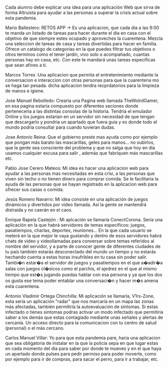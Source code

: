 Cada alumno debe explicar una idea para una aplicación Web que sirva de forma Altruista para ayudar a las personas a superar la crisis actual sobre esta pandemia.

Mario Ballestero: RETOS APP -> Es una aplicacion, que cada dia a las 9:00 te manda un listado de tareas 
para hacer durante el dia en casa con el objetivo de que siempre estes ocupado y 
aproveches la cuarentena. Mezcla una seleccion de tareas de casa y tareas divertidas 
para hacer en familia. Ofrece un catalogo de categorias en la que puedes filtrar tus 
objetivos o otros terminos como el tener jardin, vivo solo o acompañado, cuantas personas 
hay en casa, etc. Con este te mandará unas tareas especificas que sean afines a ti.

Marcos Torres :Una aplicacion que permita el entretenimiento mediante la conversacion e interaccion con otras personas para que la cuarentena mo se haga tan pesada.
dicha aplicacion tendra recprdatorios para la limpieza de manos e igiene.

Jose Manuel Rebolledo: Crearia una Pagina web llamada TheWolrdGamer, en esa pagina estaria compuesto
por diferentes seciones donde perteneceria a las distintas consolas de la 
historia. Tendria el emulador Online y los juegos estarian en un servidor
sin necesidad de que tengan que descargarlo y pondria un apartado que 
fuera guia y es donde todo el mundo podria consultar para cuando tuvieran dudas.

Jose Antonio Reina: Que el gobierno preste mas ayuda como por ejemplo que pongan más barato las mascarillas, geles para manos... no subirlos, que la gente sea consciente del problema y que no salga que hoy en día
usamos cualquier excusa para salir , además que fabriquen más mascarillas etc.

Pablo Jose Cerero Mateos: Mi idea es hacer una aplicacion web para ayudar a las personas mas necesitadas en esta crisi, a las personas que viven sin techo o no tienen dinero para 
comprar comida. Se le facilitaria la ayuda de las personas que se hayan registrado en la aplicacion web para ofrecer sus casas o comida.

Jesús Romero Navarro: Mi idea consiste en una aplicación de juegos dinámicos y divertidos por video llamada.
Así la gente se mantendrá distraida y no caerán en el caos.

Enrique Rapela Castejón : Mi aplcación se llamaría ConectCorona. Sería una aplicación en la que habrá servidores de temas específicos: juegos, pasatiempos, charlas, deportes, reuniones... 
En la que cada usuario se meterá en la que mejor le vaya gustando y dentro de esos servidores habrá chats de video y videollamadas para conversar sobre temas referidos al nombre del servidor, y a parte de conocer gente de diferentes ciudades de tu país también estarás desconectado del mundo un tiempo y no estarás hechando cuenta a estas horas insufribles en tu casa sin poder salir. Tambi�n estar�a el servidor de juegos y pasatiempos en el que a�adir�a salas con juegos cl�sicos como el parchis, el ajedrez en el que al mismo tiempo que est�s jugando puedas hablar con esa persona y ya que los dos os gusta ese tema poder entablar una conversaci�n y hacer m�s amena esta cuarentena.

Antonio Vladimir Ortega Chinchilla: Mi aplicación se llamaría, V1rs-Zone, esta sería un aplicación "radar" que nos marcaría en un mapa
las zonas más afectadas, también permitiría la autoevaluación de síntomas. Si estas infectado o tienes sintomas podras activar un modo infectado que permitiría saber a los demás que estas contagiado mediante unas señales y alertas de cercanía. Un acceso directo para la comunicacion con tu centro de salud (personal) o el más cercano.

Carlos Manuel Villar: Yo para que esta pandemia pare, haria una aplicacion que sea obligatoria de instalar en la que la policia sepa en que lugar 
 estas en cada momento del dia para saber por donde te mueves y en el que haya un apartado donde pulses para pedir permiso 
 para poder moverte, como por ejemplo para ir de compras, para sacar el perro, para ir a trabajar, etc.
